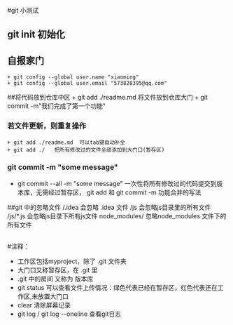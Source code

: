 #git 小测试

## git init 初始化
## 自报家门 
    + git config --global user.name "xiaoming"
    + git config --global user.email "573828395@qq.com"
##将代码放到仓库中区
    + git add ./readme.md 将文件放到仓库大门
    + git commit -m"我们完成了第一个功能"

### 若文件更新，则重复操作
    + git add ./readme.md  可以tab键自动补全
    + git add ./   把所有修改过的文件全部添加到大门口(暂存区)

### git commit -m "some message"
 + git commit --all -m "some message" 一次性将所有修改过的代码提交到版本库，无需经过暂存区， git add 和 git commit -m 功能合并的写法

##git 中的忽略文件
/.idea 会忽略 .idea 文件
/js  会忽略js目录里的所有文件
/js/*.js 会忽略js目录下所有js文件
node_modules/ 忽略node_modules 文件下的所有文件

##
#注释：
 + 工作区包括myproject，除了 .git 文件夹
 + 大门口又称暂存区，在 .git 里
 + .git 中的房间 又称为 版本库
 + git status 可以查看文件上传情况：绿色代表已经在暂存区，红色代表还在工作区,未放置大门口
 + clear 清除屏幕记录
 + git log / git log --oneline 查看git日志

 
